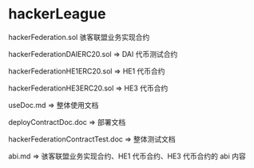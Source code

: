 # hackerLeague

hackerFederation.sol 骇客联盟业务实现合约

hackerFederationDAIERC20.sol => DAI 代币测试合约

hackerFederationHE1ERC20.sol => HE1 代币合约

hackerFederationHE3ERC20.sol => HE3 代币合约

useDoc.md => 整体使用文档

deployContractDoc.doc => 部署文档

hackerFederationContractTest.doc => 整体测试文档

abi.md => 骇客联盟业务实现合约、HE1 代币合约、HE3 代币合约的 abi 内容